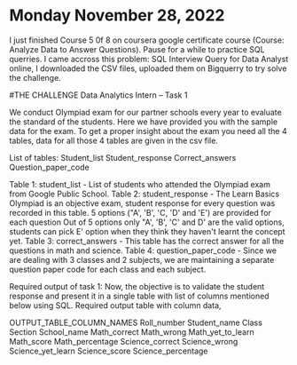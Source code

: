 # Monday November 28, 2022
I just finished Course 5 0f 8 on coursera google certificate course (Course: Analyze Data to Answer Questions). Pause for a while to practice SQL querries.
I came accross this problem: SQL Interview Query for Data Analyst online, I downloaded the CSV files, uploaded them on Bigquerry to try solve the challenge.

#THE CHALLENGE
Data Analytics Intern – Task 1

We conduct Olympiad exam for our partner schools every year to evaluate the standard of the students. Here we have provided you with the sample data for the exam. To get a proper insight about the exam you need all the 4 tables, data for all those 4 tables are given in the csv file. 

List of tables:
Student_list
Student_response
Correct_answers
Question_paper_code

Table 1: student_list - List of students who attended the Olympiad exam from Google Public School.
Table 2: student_response - The Learn Basics Olympiad is an objective exam, student response for every question was recorded in this table.
5 options ("A', 'B', 'C, 'D' and 'E') are provided for each question
Out of 5 options only "A', 'B', 'C' and D' are the valid options, students can pick E' option when they think they haven't learnt the concept yet.
Table 3: correct_answers - This table has the correct answer for all the questions in math and science.
Table 4: question_paper_code - Since we are dealing with 3 classes and 2 subjects, we are maintaining a separate question paper code for each class and each subject.

Required output of task 1:
Now, the objective is to validate the student response and present it in a single table with list of columns mentioned below using SQL. 
Required output table with column data,

OUTPUT_TABLE_COLUMN_NAMES
Roll_number
Student_name
Class
Section
School_name
Math_correct
Math_wrong
Math_yet_to_learn
Math_score
Math_percentage
Science_correct
Science_wrong
Science_yet_learn
Science_score
Science_percentage
